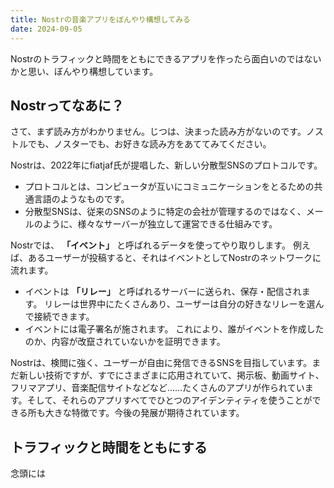 ```yaml
---
title: Nostrの音楽アプリをぼんやり構想してみる
date: 2024-09-05
---
```

Nostrのトラフィックと時間をともにできるアプリを作ったら面白いのではないかと思い、ぼんやり構想しています。

## Nostrってなあに？

さて、まず読み方がわかりません。じつは、決まった読み方がないのです。ノストルでも、ノスターでも、お好きな読み方をあててみてください。

Nostrは、2022年にfiatjaf氏が提唱した、新しい分散型SNSのプロトコルです。

- プロトコルとは、コンピュータが互いにコミュニケーションをとるための共通言語のようなものです。
- 分散型SNSは、従来のSNSのように特定の会社が管理するのではなく、メールのように、様々なサーバーが独立して運営できる仕組みです。

Nostrでは、 **「イベント」** と呼ばれるデータを使ってやり取りします。 例えば、あるユーザーが投稿すると、それはイベントとしてNostrのネットワークに流れます。

- イベントは **「リレー」** と呼ばれるサーバーに送られ、保存・配信されます。 リレーは世界中にたくさんあり、ユーザーは自分の好きなリレーを選んで接続できます。
- イベントには電子署名が施されます。 これにより、誰がイベントを作成したのか、内容が改竄されていないかを証明できます。

Nostrは、検閲に強く、ユーザーが自由に発信できるSNSを目指しています。まだ新しい技術ですが、すでにさまざまに応用されていて、掲示板、動画サイト、フリマアプリ、音楽配信サイトなどなど……たくさんのアプリが作られています。そして、それらのアプリすべてでひとつのアイデンティティを使うことができる所も大きな特徴です。今後の発展が期待されています。

## トラフィックと時間をともにする

念頭には